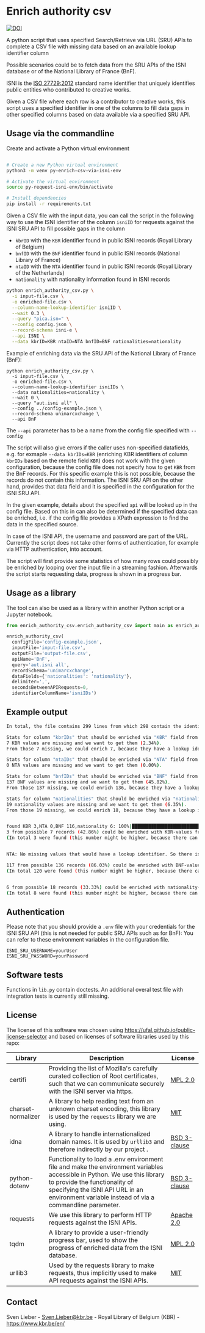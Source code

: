 # Enrich authority csv

[![DOI](https://zenodo.org/badge/655869471.svg)](https://zenodo.org/badge/latestdoi/655869471)

A python script that uses specified Search/Retrieve via URL (SRU) APIs to complete a CSV file with missing data based on an available lookup identifier column

Possible scenarios could be to fetch data from the SRU APIs of the ISNI database or of the National Library of France (BnF).

ISNI is the [ISO 27729:2012](https://www.iso.org/standard/44292.html) standard name identifier that uniquely identifies public entities who contributed to creative works.

Given a CSV file where each row is a contributor to creative works, this script uses a specified identifier in one of the columns to
fill data gaps in other specified columns based on data available via a specified SRU API.

## Usage via the commandline

Create and activate a Python virtual environment
```bash

# Create a new Python virtual environment
python3 -m venv py-enrich-csv-via-isni-env

# Activate the virtual environment
source py-request-isni-env/bin/activate

# Install dependencies
pip install -r requirements.txt
```

Given a CSV file with the input data, you can call the script in the following way to use the ISNI identifier of the column `isniID`
for requests against the ISNI SRU API to fill possible gaps in the column

* `kbrID` with the `KBR` identifier found in public ISNI records (Royal Library of Belgium)
* `bnfID` with the `BNF` identifier found in public ISNI records (National Library of France)
* `ntaID` with the `NTA` identifier found in public ISNI records (Royal Library of the Netherlands)
* `nationality` with nationality information found in ISNI records

```bash
python enrich_authority_csv.py \
  -i input-file.csv \
  -o enriched-file.csv \
  --column-name-lookup-identifier isniID \
  --wait 0.3 \
  --query "pica.isn=" \
  --config config.json \
  --record-schema isni-e \
  --api ISNI \
  --data kbrID=KBR ntaID=NTA bnfID=BNF nationalities=nationality
```

Example of enriching data via the SRU API of the National Library of France (BnF):

```
python enrich_authority_csv.py \
  -i input-file.csv \
  -o enriched-file.csv \
  --column-name-lookup-identifier isniIDs \
  --data nationalities=nationality \
  --wait 0 \
  --query "aut.isni all" \
  --config ../config-example.json \
  --record-schema unimarcxchange \
  --api BnF
```

The `--api` parameter has to be a name from the config file specified with `--config`

The script will also give errors if the caller uses non-specified datafields,
e.g. for exmaple `--data kbrIDs=KBR` (enriching KBR identifiers of column `kbrIDs` based on the remote field `KBR`) does not work with the given configuration,
because the config file does not specify how to get `KBR` from the BnF records.
For this specific example this is not possible, because the records do not contain this information.
The ISNI SRU API on the other hand, provides that data field and it is specified in the configuration for the ISNI SRU API.

In the given example, details about the specified `api` will be looked up in the config file.
Based on this in can also be determined if the specified data can be enriched,
i.e. if the config file provides a XPath expression to find the data in the specified source.

In case of the ISNI API, the username and password are part of the URL.
Currently the script does not take other forms of authentication, for example via HTTP authentication, into account.


The script will first provide some statistics of how many rows could possibly be enriched
by looping over the input file in a streaming fashion.
Afterwards the script starts requesting data, progress is shown in a progress bar.

## Usage as a library

The tool can also be used as a library within another Python script or a Jupyter notebook.

```python
from enrich_authority_csv.enrich_authority_csv import main as enrich_authority_csv

enrich_authority_csv(
  configFile='config-example.json',
  inputFile='input-file.csv',
  outputFile='output-file.csv',
  apiName='BnF',
  query='aut.isni all',
  recordSchema='unimarcxchange',
  dataFields={'nationalities': 'nationality'},
  delimiter=',',
  secondsBetweenAPIRequests=0,
  identifierColumnName='isniIDs')

```


## Example output

```bash
In total, the file contains 299 lines from which 298 contain the identifier to lookup (99.67%)

Stats for column "kbrIDs" that should be enriched via "KBR" field from the remote SRU API
7 KBR values are missing and we want to get them (2.34%).
From those 7 missing, we could enrich 7, because they have a lookup identifier (100.00%)

Stats for column "ntaIDs" that should be enriched via "NTA" field from the remote SRU API
0 NTA values are missing and we want to get them (0.00%).

Stats for column "bnfIDs" that should be enriched via "BNF" field from the remote SRU API
137 BNF values are missing and we want to get them (45.82%).
From those 137 missing, we could enrich 136, because they have a lookup identifier (99.27%)

Stats for column "nationalities" that should be enriched via "nationality" field from the remote SRU API
19 nationality values are missing and we want to get them (6.35%).
From those 19 missing, we could enrich 18, because they have a lookup identifier (94.74%)


found KBR 3,NTA 0,BNF 116,nationality 6: 100%|██████████████████████████████████████████████████████████████████████████████████████████████████████████████████| 155/155 [00:16<00:00, 11.50it/s]
3 from possible 7 records (42.86%) could be enriched with KBR-values from the SRU API!
(In total 3 were found (this number might be higher, because there can be more than one lookup identifier per row)


NTA: No missing values that would have a lookup identifier. So there is nothing to enrich

117 from possible 136 records (86.03%) could be enriched with BNF-values from the SRU API!
(In total 120 were found (this number might be higher, because there can be more than one lookup identifier per row)


6 from possible 18 records (33.33%) could be enriched with nationality-values from the SRU API!
(In total 8 were found (this number might be higher, because there can be more than one lookup identifier per row)

```

## Authentication

Please note that you should provide a `.env` file with your credentials for the ISNI SRU API (this is not needed for public SRU APIs such as for BnF):
You can refer to these environment variables in the configuration file.


```
ISNI_SRU_USERNAME=yourUser
ISNI_SRU_PASSWORD=yourPassword
```


## Software tests

Functions in `lib.py` contain doctests. An additional overal test file with integration tests is currently still missing.

## License

The license of this software was chosen using https://ufal.github.io/public-license-selector and based on licenses of software libraries used by this repo:

| Library | Description | License |
|---------|-------------|---------|
| certifi | Providing the list of Mozilla's carefully curated collection of Root certificates, such that we can communicate securely with the ISNI server via https. | [MPL 2.0](https://www.mozilla.org/en-US/MPL/2.0/) |
| charset-normalizer | A library to help reading text from an unknown charset encoding, this library is used by the `requests` library we are using. | [MIT](https://opensource.org/licenses/MIT) |
| idna | A library to handle internationalized domain names. It is used by `urllib3` and therefore indirectly by our project . | [BSD 3-clause](https://opensource.org/licenses/BSD-3-Clause) |
| python-dotenv | Functionality to load a .env environment file and make the environment variables accessible in Python. We use this library to provide the functionality of specifying the ISNI API URL in an environment variable instead of via a commandline parameter. | [BSD 3-clause](https://opensource.org/licenses/BSD-3-Clause) |
| requests | We use this library to perform HTTP requests against the ISNI APIs. | [Apache 2.0](https://www.apache.org/licenses/LICENSE-2.0) |
| tqdm | A library to provide a user-friendly progress bar, used to show the progress of enriched data from the ISNI database. | [MPL 2.0](https://www.mozilla.org/en-US/MPL/2.0/) |
| urllib3 | Used by the requests library to make requests, thus implicitly used to make API requests against the ISNI APIs. | [MIT](https://opensource.org/licenses/MIT) |


## Contact

Sven Lieber - Sven.Lieber@kbr.be - Royal Library of Belgium (KBR) - https://www.kbr.be/en/

